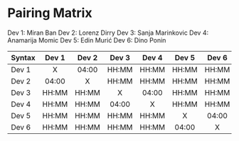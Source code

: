 # Pairing Matrix
Dev 1: Miran Ban
Dev 2: Lorenz Dirry
Dev 3: Sanja Marinkovic
Dev 4: Anamarija Momic
Dev 5: Edin Murić
Dev 6: Dino Ponin

| Syntax      | Dev 1   	  | Dev 2   	  | Dev 3   	  | Dev 4   	  | Dev 5   	  | Dev 6   	  |
| :---        |    :----:   |    :----:   |    :----:   |    :----:   |    :----:   |    :----:   |
| Dev 1       | X           | 04:00       | HH:MM       | HH:MM       | HH:MM       | HH:MM       |
| Dev 2       | 04:00       | X           | HH:MM       | HH:MM       | HH:MM       | HH:MM       |
| Dev 3       | HH:MM       | HH:MM       | X           | 04:00       | HH:MM       | HH:MM       |
| Dev 4       | HH:MM       | HH:MM       | 04:00       | X           | HH:MM       | HH:MM       |
| Dev 5       | HH:MM       | HH:MM       | HH:MM       | HH:MM       | X           | 04:00       |
| Dev 6       | HH:MM       | HH:MM       | HH:MM       | HH:MM       | 04:00       | X           |
